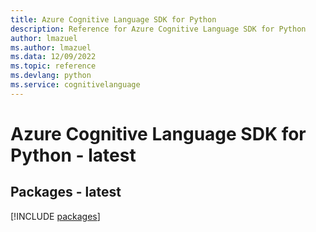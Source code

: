 ```yaml
---
title: Azure Cognitive Language SDK for Python
description: Reference for Azure Cognitive Language SDK for Python
author: lmazuel
ms.author: lmazuel
ms.data: 12/09/2022
ms.topic: reference
ms.devlang: python
ms.service: cognitivelanguage
---
```

# Azure Cognitive Language SDK for Python - latest
## Packages - latest
[!INCLUDE [packages](cognitive-language-index.md)]